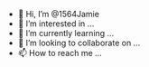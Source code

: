 - 👋 Hi, I’m @1564Jamie
- 👀 I’m interested in ...
- 🌱 I’m currently learning ...
- 💞️ I’m looking to collaborate on ...
- 📫 How to reach me ...

<!---
1564Jamie/1564Jamie is a ✨ special ✨ repository because its `README.md` (this file) appears on your GitHub profile.
You can click the Preview link to take a look at your changes.
--->
